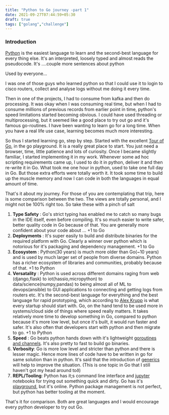 ```yaml
---
title: "Python to Go journey -part 1"
date: 2021-09-27T07:44:59+05:30
draft: true
tags: ["golang","challenge"]
---
```


### Introduction

[Python](https://www.python.org/) is the easiest language to learn and the second-best language for every thing else.
It's an interpreted, loosely typed and almost reads the pseudocode. It's ....couple more sentences about python

Used by everyone...

I was one of those guys who learned python so that I could use it to login to cisco routers, collect and analyse logs without
me doing it every time. 

Then in one of the projects, I had to consume from kafka and then do processing. It was okay when I was consuming real time, but 
when I had to consume millions of previous records from earlier point in time, python's speed limitations started becoming obvious. 
I could have used threading or multiprocessing, but it seemed like a good place to try out go and it's famous go-routines.
I have been wanting to learn go for a long time. When you have a real life use case, learning becomes much more interesting.

So thus I started learning go, step by step. Started with the excellent [Tour of Go](https://tour.golang.org/welcome/1), in the go 
playground. It is a really great place to start. You just need a browser, time, little patience and lots of curiosity. Once I became 
slightly familiar, I started implementing it in my work. Whenever some ad hoc scripting requirements came up, I used to do it in python, 
deliver it and then re-write it in Go. What took me one hour in python, used to take one full day in Go. But those extra efforts were 
totally worth it. It took some time to build up the muscle memory and now I can code in both the languages in equal amount of time.

That's it about my journey. For those of you are contemplating that trip, here is some comparison between the two. The views are 
totally personal, and I might not be 100% right too. So take these with a pinch of salt

1. **Type Safety** : Go's strict typing has enabled me to catch so many bugs in the IDE itself, even before compiling. It's so much easier to write
safer, better quality code in Go because of that. You are generally more confident about your code about ... +1 to Go
2. **Deployments** : It's super easily to build and distribute binaries for the required platform with Go. Clearly a winner over python which is notorious for it's 
    packaging and dependency management. +1 to Go
3. **Ecosystem** : Python(30 years) is much more older than Go(~10 years) and is used by much larger set of people from diverse domains. Python has a richer 
   ecosystem of libraries and communities, probably because of that. +1 to Python
4. **Versatality** : Python is used across different domains raging from web (django,flask) to iot(hassio,micropython) to data/science(numpy,pandas) to being almost all of 
   ML to devops(ansible) to GUI applications to connecting and getting logs from routers etc. It's the second-best language for everything and the best language for rapid prototyping, which according to 
   [Alex Krupp](https://news.ycombinator.com/item?id=27605052) is what every startup should start with. Go, on the hand tend to be used more in systems/cloud side of
   things where speed really matters. It takes relatively more time to develop something in Go, compared to python because it's more low level, but once it's built, it 
   would run faster and safer. It's also often that developers start with python and then migrate to go. +1 to Python
5. **Speed** : Go beats python hands down with it's lightweight [goroutines and channels](https://golang.org/doc/effective_go#concurrency). It's also pretty to fast to build go binaries. 
6. **Verbosity**: Go is more low level and stricter than python and there is lesser magic. Hence more lines of code have to be written in go for same solution than in python.
   It's said that the introduction of [generics](https://go.dev/blog/why-generics) will help to improve the situation. (This is one topic in Go that I still haven't got my head around toð)
7. **REPL/Tooling**: Python has it;s command line interface and [jupyter](https://jupyter.org/) notebooks for trying out something quick and dirty. Go has it's [playground](https://github.com/go-playground), but 
  it's online. Python package management is not perfect, but python has better tooling at the moment.

That's it for comparison. Both are great languages and I would encourage every python developer to try out Go. 

